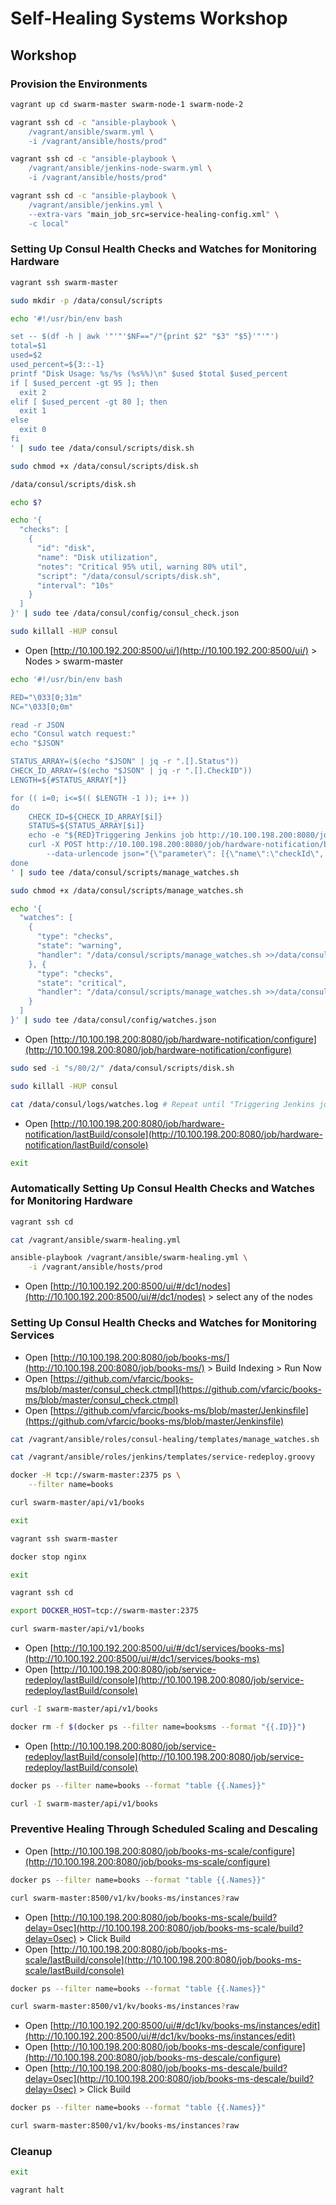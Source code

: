 Self-Healing Systems Workshop
=============================

Workshop
--------

### Provision the Environments

```bash
vagrant up cd swarm-master swarm-node-1 swarm-node-2

vagrant ssh cd -c "ansible-playbook \
    /vagrant/ansible/swarm.yml \
    -i /vagrant/ansible/hosts/prod"

vagrant ssh cd -c "ansible-playbook \
    /vagrant/ansible/jenkins-node-swarm.yml \
    -i /vagrant/ansible/hosts/prod"

vagrant ssh cd -c "ansible-playbook \
    /vagrant/ansible/jenkins.yml \
    --extra-vars "main_job_src=service-healing-config.xml" \
    -c local"
```

### Setting Up Consul Health Checks and Watches for Monitoring Hardware

```bash
vagrant ssh swarm-master

sudo mkdir -p /data/consul/scripts

echo '#!/usr/bin/env bash

set -- $(df -h | awk '"'"'$NF=="/"{print $2" "$3" "$5}'"'"')
total=$1
used=$2
used_percent=${3::-1}
printf "Disk Usage: %s/%s (%s%%)\n" $used $total $used_percent
if [ $used_percent -gt 95 ]; then
  exit 2
elif [ $used_percent -gt 80 ]; then
  exit 1
else
  exit 0
fi
' | sudo tee /data/consul/scripts/disk.sh

sudo chmod +x /data/consul/scripts/disk.sh

/data/consul/scripts/disk.sh

echo $?

echo '{
  "checks": [
    {
      "id": "disk",
      "name": "Disk utilization",
      "notes": "Critical 95% util, warning 80% util",
      "script": "/data/consul/scripts/disk.sh",
      "interval": "10s"
    }
  ]
}' | sudo tee /data/consul/config/consul_check.json

sudo killall -HUP consul
```

* Open [http://10.100.192.200:8500/ui/](http://10.100.192.200:8500/ui/) > Nodes > swarm-master

```bash
echo '#!/usr/bin/env bash

RED="\033[0;31m"
NC="\033[0;0m"

read -r JSON
echo "Consul watch request:"
echo "$JSON"

STATUS_ARRAY=($(echo "$JSON" | jq -r ".[].Status"))
CHECK_ID_ARRAY=($(echo "$JSON" | jq -r ".[].CheckID"))
LENGTH=${#STATUS_ARRAY[*]}

for (( i=0; i<=$(( $LENGTH -1 )); i++ ))
do
    CHECK_ID=${CHECK_ID_ARRAY[$i]}
    STATUS=${STATUS_ARRAY[$i]}
    echo -e "${RED}Triggering Jenkins job http://10.100.198.200:8080/job/hardware-notification/build${NC}"
    curl -X POST http://10.100.198.200:8080/job/hardware-notification/build \
        --data-urlencode json="{\"parameter\": [{\"name\":\"checkId\", \"value\":\"$CHECK_ID\"}, {\"name\":\"status\", \"value\":\"$STATUS\"}]}"
done
' | sudo tee /data/consul/scripts/manage_watches.sh

sudo chmod +x /data/consul/scripts/manage_watches.sh

echo '{
  "watches": [
    {
      "type": "checks",
      "state": "warning",
      "handler": "/data/consul/scripts/manage_watches.sh >>/data/consul/logs/watches.log"
    }, {
      "type": "checks",
      "state": "critical",
      "handler": "/data/consul/scripts/manage_watches.sh >>/data/consul/logs/watches.log"
    }
  ]
}' | sudo tee /data/consul/config/watches.json
```

* Open [http://10.100.198.200:8080/job/hardware-notification/configure](http://10.100.198.200:8080/job/hardware-notification/configure)

```bash
sudo sed -i "s/80/2/" /data/consul/scripts/disk.sh

sudo killall -HUP consul

cat /data/consul/logs/watches.log # Repeat until "Triggering Jenkins job"...
```

* Open [http://10.100.198.200:8080/job/hardware-notification/lastBuild/console](http://10.100.198.200:8080/job/hardware-notification/lastBuild/console)

```bash
exit
```

### Automatically Setting Up Consul Health Checks and Watches for Monitoring Hardware

```bash
vagrant ssh cd

cat /vagrant/ansible/swarm-healing.yml

ansible-playbook /vagrant/ansible/swarm-healing.yml \
    -i /vagrant/ansible/hosts/prod
```

* Open [http://10.100.192.200:8500/ui/#/dc1/nodes](http://10.100.192.200:8500/ui/#/dc1/nodes) > select any of the nodes

### Setting Up Consul Health Checks and Watches for Monitoring Services

* Open [http://10.100.198.200:8080/job/books-ms/](http://10.100.198.200:8080/job/books-ms/) > Build Indexing > Run Now
* Open [https://github.com/vfarcic/books-ms/blob/master/consul_check.ctmpl](https://github.com/vfarcic/books-ms/blob/master/consul_check.ctmpl)
* Open [https://github.com/vfarcic/books-ms/blob/master/Jenkinsfile](https://github.com/vfarcic/books-ms/blob/master/Jenkinsfile)

```bash
cat /vagrant/ansible/roles/consul-healing/templates/manage_watches.sh

cat /vagrant/ansible/roles/jenkins/templates/service-redeploy.groovy

docker -H tcp://swarm-master:2375 ps \
    --filter name=books

curl swarm-master/api/v1/books

exit

vagrant ssh swarm-master

docker stop nginx

exit

vagrant ssh cd

export DOCKER_HOST=tcp://swarm-master:2375

curl swarm-master/api/v1/books
```

* Open [http://10.100.192.200:8500/ui/#/dc1/services/books-ms](http://10.100.192.200:8500/ui/#/dc1/services/books-ms)
* Open [http://10.100.198.200:8080/job/service-redeploy/lastBuild/console](http://10.100.198.200:8080/job/service-redeploy/lastBuild/console)

```bash
curl -I swarm-master/api/v1/books

docker rm -f $(docker ps --filter name=booksms --format "{{.ID}}")
```

* Open [http://10.100.198.200:8080/job/service-redeploy/lastBuild/console](http://10.100.198.200:8080/job/service-redeploy/lastBuild/console)

```bash
docker ps --filter name=books --format "table {{.Names}}"

curl -I swarm-master/api/v1/books
```

### Preventive Healing Through Scheduled Scaling and Descaling

* Open [http://10.100.198.200:8080/job/books-ms-scale/configure](http://10.100.198.200:8080/job/books-ms-scale/configure)

```bash
docker ps --filter name=books --format "table {{.Names}}"

curl swarm-master:8500/v1/kv/books-ms/instances?raw
```

* Open [http://10.100.198.200:8080/job/books-ms-scale/build?delay=0sec](http://10.100.198.200:8080/job/books-ms-scale/build?delay=0sec) > Click Build
* Open [http://10.100.198.200:8080/job/books-ms-scale/lastBuild/console](http://10.100.198.200:8080/job/books-ms-scale/lastBuild/console)

```bash
docker ps --filter name=books --format "table {{.Names}}"

curl swarm-master:8500/v1/kv/books-ms/instances?raw
```

* Open [http://10.100.192.200:8500/ui/#/dc1/kv/books-ms/instances/edit](http://10.100.192.200:8500/ui/#/dc1/kv/books-ms/instances/edit)
* Open [http://10.100.198.200:8080/job/books-ms-descale/configure](http://10.100.198.200:8080/job/books-ms-descale/configure)
* Open [http://10.100.198.200:8080/job/books-ms-descale/build?delay=0sec](http://10.100.198.200:8080/job/books-ms-descale/build?delay=0sec) > Click Build

```bash
docker ps --filter name=books --format "table {{.Names}}"

curl swarm-master:8500/v1/kv/books-ms/instances?raw
```

### Cleanup

```bash
exit

vagrant halt
```
